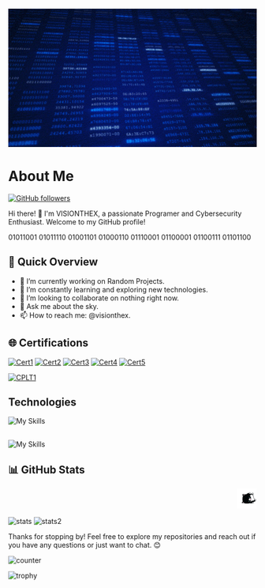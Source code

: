 <p align="center">
  <img width="990" height="280" src="https://github.com/visionthex/SANS2022-Holiday-Hack-Challange/blob/main/Images/code.gif" alt="Code Image">
</p>

# About Me
[![GitHub followers](https://img.shields.io/github/followers/visionthex?style=social)](https://github.com/visionthex)

<p>Hi there! 👋 I'm VISIONTHEX, a passionate Programer and Cybersecurity Enthusiast. Welcome to my GitHub profile!</p>
01011001 01011110 01001101 01000110 01110001 01100001 01100111 01101100 

## 🚀 Quick Overview

- 🔭 I’m currently working on Random Projects.
- 🌱 I’m constantly learning and exploring new technologies.
- 👯 I’m looking to collaborate on nothing right now.
- 💬 Ask me about the sky.
- 📫 How to reach me: @visionthex.

## 🌐 Certifications

[![Cert1](https://img.shields.io/badge/ETAI-ESNT-d73d45?style=flat-square)](https://www.credly.com/badges/fed552da-6138-4a27-bccf-0cf8cbaae45b) [![Cert2](https://img.shields.io/badge/ETAI-ITS-d73d45?style=flat-square)](https://www.credly.com/badges/9b71e96d-fcaa-40d2-a60c-be1845bdd383) [![Cert3](https://img.shields.io/badge/CompTIA-Security%2B-C8202F?style=flat-square)](https://www.credly.com/badges/ad869ffd-30ff-404b-ad3f-bd237bbc4236) [![Cert4](https://img.shields.io/badge/SANS-GFACT-6c2c87?style=flat-square)](https://www.credly.com/badges/dc7700ed-a48a-4e84-93a1-de38fb9f2c0e)
[![Cert5](https://img.shields.io/badge/SANS-GSEC-6c2c87?style=flat-square)](https://www.credly.com/badges/ab8067ba-9d11-42cd-9395-93295afe34b6)

[![CPLT1](https://img.shields.io/badge/APISEC-Fundamentals-275d7a?style=flat-square)](https://www.credly.com/badges/59ce33c2-dc62-458d-a102-8874ffa425ac)

## Technologies

![My Skills](https://skillicons.dev/icons?i=js,html,css,py,dotnet,c)
##
![My Skills](https://skillicons.dev/icons?i=nodejs,react,mui,postgres)


## 📊 GitHub Stats
<p align="right">
  <img width="40" height="40" src="https://github.com/visionthex/SANS2022-Holiday-Hack-Challange/blob/main/Images/R.gif" alt="Cat Image">
</p>

![stats](http://github-profile-summary-cards.vercel.app/api/cards/stats?username=visionthex&theme=github_dark) ![stats2](http://github-profile-summary-cards.vercel.app/api/cards/repos-per-language?username=visionthex&theme=github_dark) 

Thanks for stopping by! Feel free to explore my repositories and reach out if you have any questions or just want to chat. 😊

![counter](https://komarev.com/ghpvc/?username=visionthex&color=0E9C47&style=for-the-badge")

![trophy](https://github-profile-trophy.vercel.app/?username=visionthex&theme=darkhub&no-frame=true&margin-w=10&column=8&rank=SECRET,SSS,SS,S,AAA,AA,A,B)
